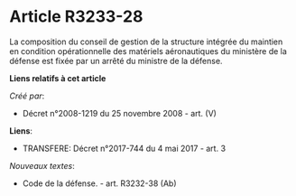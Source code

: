 # Article R3233-28

La composition du conseil de gestion de la structure intégrée du maintien en condition opérationnelle des matériels
aéronautiques du ministère de la défense est fixée par un arrêté du ministre de la défense.

**Liens relatifs à cet article**

_Créé par_:

  - Décret n°2008-1219 du 25 novembre 2008 - art. (V)

**Liens**:

  - TRANSFERE: Décret n°2017-744 du 4 mai 2017 - art. 3

_Nouveaux textes_:

  - Code de la défense. - art. R3232-38 (Ab)
